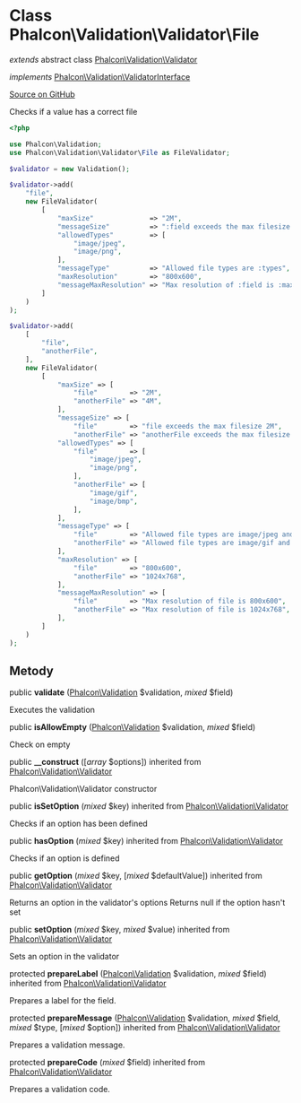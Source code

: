 # Class **Phalcon\\Validation\\Validator\\File**

*extends* abstract class [Phalcon\Validation\Validator](/[[language]]/[[version]]/api/Phalcon_Validation_Validator)

*implements* [Phalcon\Validation\ValidatorInterface](/[[language]]/[[version]]/api/Phalcon_Validation_ValidatorInterface)

<a href="https://github.com/phalcon/cphalcon/blob/master/phalcon/validation/validator/file.zep" class="btn btn-default btn-sm">Source on GitHub</a>

Checks if a value has a correct file

```php
<?php

use Phalcon\Validation;
use Phalcon\Validation\Validator\File as FileValidator;

$validator = new Validation();

$validator->add(
    "file",
    new FileValidator(
        [
            "maxSize"              => "2M",
            "messageSize"          => ":field exceeds the max filesize (:max)",
            "allowedTypes"         => [
                "image/jpeg",
                "image/png",
            ],
            "messageType"          => "Allowed file types are :types",
            "maxResolution"        => "800x600",
            "messageMaxResolution" => "Max resolution of :field is :max",
        ]
    )
);

$validator->add(
    [
        "file",
        "anotherFile",
    ],
    new FileValidator(
        [
            "maxSize" => [
                "file"        => "2M",
                "anotherFile" => "4M",
            ],
            "messageSize" => [
                "file"        => "file exceeds the max filesize 2M",
                "anotherFile" => "anotherFile exceeds the max filesize 4M",
            "allowedTypes" => [
                "file"        => [
                    "image/jpeg",
                    "image/png",
                ],
                "anotherFile" => [
                    "image/gif",
                    "image/bmp",
                ],
            ],
            "messageType" => [
                "file"        => "Allowed file types are image/jpeg and image/png",
                "anotherFile" => "Allowed file types are image/gif and image/bmp",
            ],
            "maxResolution" => [
                "file"        => "800x600",
                "anotherFile" => "1024x768",
            ],
            "messageMaxResolution" => [
                "file"        => "Max resolution of file is 800x600",
                "anotherFile" => "Max resolution of file is 1024x768",
            ],
        ]
    )
);

```

## Metody

public **validate** ([Phalcon\Validation](/[[language]]/[[version]]/api/Phalcon_Validation) $validation, *mixed* $field)

Executes the validation

public **isAllowEmpty** ([Phalcon\Validation](/[[language]]/[[version]]/api/Phalcon_Validation) $validation, *mixed* $field)

Check on empty

public **__construct** ([*array* $options]) inherited from [Phalcon\Validation\Validator](/[[language]]/[[version]]/api/Phalcon_Validation_Validator)

Phalcon\\Validation\\Validator constructor

public **isSetOption** (*mixed* $key) inherited from [Phalcon\Validation\Validator](/[[language]]/[[version]]/api/Phalcon_Validation_Validator)

Checks if an option has been defined

public **hasOption** (*mixed* $key) inherited from [Phalcon\Validation\Validator](/[[language]]/[[version]]/api/Phalcon_Validation_Validator)

Checks if an option is defined

public **getOption** (*mixed* $key, [*mixed* $defaultValue]) inherited from [Phalcon\Validation\Validator](/[[language]]/[[version]]/api/Phalcon_Validation_Validator)

Returns an option in the validator's options Returns null if the option hasn't set

public **setOption** (*mixed* $key, *mixed* $value) inherited from [Phalcon\Validation\Validator](/[[language]]/[[version]]/api/Phalcon_Validation_Validator)

Sets an option in the validator

protected **prepareLabel** ([Phalcon\Validation](/[[language]]/[[version]]/api/Phalcon_Validation) $validation, *mixed* $field) inherited from [Phalcon\Validation\Validator](/[[language]]/[[version]]/api/Phalcon_Validation_Validator)

Prepares a label for the field.

protected **prepareMessage** ([Phalcon\Validation](/[[language]]/[[version]]/api/Phalcon_Validation) $validation, *mixed* $field, *mixed* $type, [*mixed* $option]) inherited from [Phalcon\Validation\Validator](/[[language]]/[[version]]/api/Phalcon_Validation_Validator)

Prepares a validation message.

protected **prepareCode** (*mixed* $field) inherited from [Phalcon\Validation\Validator](/[[language]]/[[version]]/api/Phalcon_Validation_Validator)

Prepares a validation code.